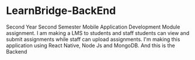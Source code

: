 # LearnBridge-BackEnd
Second Year Second Semester Mobile Application Development Module assignment. I am making a LMS to students and staff students can view and submit assignments while staff can upload assignments. I'm making this application using React Native, Node Js and MongoDB. And this is the Backend 
